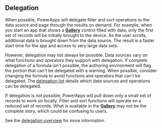## Delegation
When possible, PowerApps will delegate filter and sort operations to the data source and page through the results on demand. For example, when you start an app that shows a **[Gallery](../controls/control-gallery.md)** control filled with data, only the first set of records will be initially brought to the device. As the user scrolls, additional data is brought down from the data source. The result is a faster start time for the app and access to very large data sets.

However, delegation may not always be possible. Data sources vary on what functions and operators they support with delegation. If complete delegation of a formula isn't possible, the authoring environment will flag the portion that can't be delegated with a warning. When possible, consider changing the formula to avoid functions and operators that can't be delegated.  The [delegation list](../delegation-list.md) details which data sources and operations can be delegated.

If delegation is not possible, PowerApps will pull down only a small set of records to work on locally. Filter and sort functions will operate on a reduced set of records. What is available in the **[Gallery](../controls/control-gallery.md)** may not be the complete story, which could be confusing to users. 

See the [delegation overview](../delegation-overview.md) for more information.

